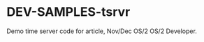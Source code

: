 DEV-SAMPLES-tsrvr
=================

Demo time server code for article, Nov/Dec OS/2 OS/2 Developer. 

